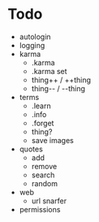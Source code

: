 # Todo

- autologin
- logging
- karma
  - .karma
  - .karma set
  - thing++ / ++thing
  - thing-- / --thing
- terms
  - .learn
  - .info
  - .forget
  - thing?
  - save images
- quotes
  - add
  - remove
  - search
  - random
- web
  - url snarfer
- permissions
